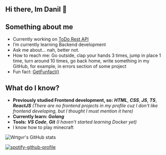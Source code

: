 ## Hi there, Im Danil 👋

## Something about me
- Currently working on [ToDo Rest API](https://github.com/Wrtgvr2/todoapi)
- I’m currently learning Backend development
- Ask me about... nah, better not.
- How to reach me: Go outside, clap your hands 3 times, jump in place 1 time, turn around 10 times, go back home, write something in my GitHub, for example, in errors section of some project
- Fun fact: [GetFunfact()](function-bun-production-2b70.up.railway.app)

## What do I know?
- **Previously studied Frontend development, so:** ***HTML***, ***CSS***, ***JS***, ***TS***, ***ReactJS***
*(There are no frontend projects in my profile cuz I don't like frontend developing, but I thought I must mention it here)*
- **Currently learn: *Golang***
- **Tools:** ***VS Code***, ***Git*** *(I haven’t started learning Docker yet)*
- I know how to play minecraft

![Wrtgvr's GitHub stats](https://github-readme-stats.vercel.app/api?username=wrtgvr2&show_icons=true&theme=dark)

[![spotify-github-profile](https://spotify-github-profile.kittinanx.com/api/view?uid=31jffwoqdfc7ajgacsecwexhua4m&cover_image=true&theme=novatorem&show_offline=true&background_color=121212&interchange=false&bar_color=53b14f&bar_color_cover=false)](https://github.com/kittinan/spotify-github-profile)
